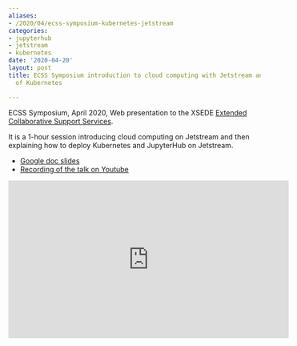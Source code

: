 ```yaml
---
aliases:
- /2020/04/ecss-symposium-kubernetes-jetstream
categories:
- jupyterhub
- jetstream
- kubernetes
date: '2020-04-20'
layout: post
title: ECSS Symposium introduction to cloud computing with Jetstream and deployment
  of Kubernetes

---
```


ECSS Symposium, April 2020, Web presentation to the XSEDE [Extended Collaborative Support Services](https://www.xsede.org/for-users/ecss).

It is a 1-hour session introducing cloud computing on Jetstream and then explaining how to deploy Kubernetes
and JupyterHub on Jetstream.

* [Google doc slides](https://bit.ly/ecss_2020_zonca)
* [Recording of the talk on Youtube](https://youtu.be/jiYw4g4RX-w)

<iframe width="560" height="315" src="https://www.youtube.com/embed/jiYw4g4RX-w" frameborder="0" allow="accelerometer; autoplay; clipboard-write; encrypted-media; gyroscope; picture-in-picture" allowfullscreen></iframe>
